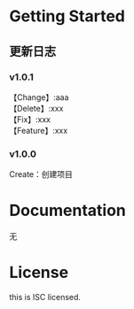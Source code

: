 
# Getting Started
## 更新日志

### v1.0.1  

【Change】:aaa  
【Delete】:xxx  
【Fix】:xxx  
【Feature】:xxx  

### v1.0.0
Create：创建项目  

# Documentation
无

# License
this is ISC licensed.